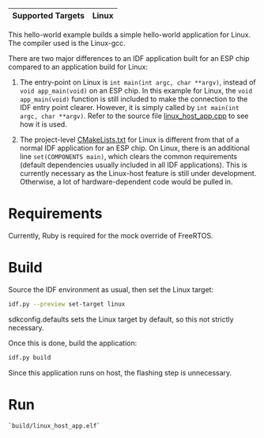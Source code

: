 | Supported Targets | Linux |
| ----------------- | ----- |

This hello-world example builds a simple hello-world application for Linux.
The compiler used is the Linux-gcc.

There are two major differences to an IDF application built for an ESP chip compared to an application build for Linux:

1. The entry-point on Linux is `int main(int argc, char **argv)`, instead of `void app_main(void)` on an ESP chip.
   In this example for Linux, the `void app_main(void)` function is still included to make the connection to the IDF entry point clearer.
   However, it is simply called by `int main(int argc, char **argv)`.
   Refer to the source file [linux_host_app.cpp](main/linux_host_app.cpp) to see how it is used.

2. The project-level [CMakeLists.txt](CMakeLists.txt) for Linux is different from that of a normal IDF application for an ESP chip.
   On Linux, there is an additional line `set(COMPONENTS main)`, which clears the common requirements (default dependencies usually included in all IDF applications).
   This is currently necessary as the Linux-host feature is still under development.
   Otherwise, a lot of hardware-dependent code would be pulled in.

# Requirements
Currently, Ruby is required for the mock override of FreeRTOS.

# Build
Source the IDF environment as usual, then set the Linux target:
```bash
idf.py --preview set-target linux
```
sdkconfig.defaults sets the Linux target by default, so this not strictly necessary.

Once this is done, build the application:
```bash
idf.py build
```
Since this application runs on host, the flashing step is unnecessary.

# Run
```bash
`build/linux_host_app.elf`
```
